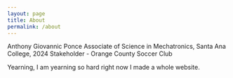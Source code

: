 ```yaml
---
layout: page
title: About
permalink: /about
---
```


Anthony Giovannic Ponce
Associate of Science in Mechatronics, Santa Ana College, 2024
Stakeholder - Orange County Soccer Club

Yearning, I am yearning so hard right now I made a whole website.
